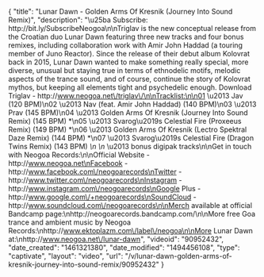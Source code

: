 {
    "title": "Lunar Dawn - Golden Arms Of Kresnik (Journey Into Sound Remix)",
    "description": "\u25ba Subscribe: http:\/\/bit.ly\/SubscribeNeogoa\n\nTriglav is the new conceptual release from the Croatian duo Lunar Dawn featuring three new tracks and four bonus remixes, including collaboration work with Amir John Haddad (a touring member of Juno Reactor). Since the release of their debut album Kolovrat back in 2015, Lunar Dawn wanted to make something really special, more diverse, unusual but staying true in terms of ethnodelic motifs, melodic aspects of the trance sound, and of course, continue the story of Kolovrat mythos, but keeping all elements tight and psychedelic enough. Download Triglav - http:\/\/www.neogoa.net\/triglav\/\n\nTracklist:\n\n01 \u2013 Jav (120 BPM)\n02 \u2013 Nav (feat. Amir John Haddad) (140 BPM)\n03 \u2013 Prav (145 BPM)\n04 \u2013 Golden Arms Of Kresnik (Journey Into Sound Remix) (145 BPM) *\n05 \u2013 Svarog\u2019s Celestial Fire (Proxeeus Remix) (149 BPM) *\n06 \u2013 Golden Arms Of Kresnik (Lectro Spektral Daze Remix) (144 BPM) *\n07 \u2013 Svarog\u2019s Celestial Fire (Dragon Twins Remix) (143 BPM) *\n \n* \u2013 bonus digipak tracks\n\nGet in touch with Neogoa Records:\n\nOfficial Website - http:\/\/www.neogoa.net\nFacebook - http:\/\/www.facebook.com\/neogoarecords\nTwitter - http:\/\/www.twitter.com\/neogoarecords\nInstagram - http:\/\/www.instagram.com\/neogoarecords\nGoogle Plus - http:\/\/www.google.com\/+neogoarecords\nSoundCloud - http:\/\/www.soundcloud.com\/neogoarecords\n\nMerch available at official Bandcamp page:\nhttp:\/\/neogoarecords.bandcamp.com\/\n\nMore free Goa trance and ambient music by Neogoa Records:\nhttp:\/\/www.ektoplazm.com\/label\/neogoa\n\nMore Lunar Dawn at:\nhttp:\/\/www.neogoa.net\/lunar-dawn",
    "videoid": "90952432",
    "date_created": "1461321380",
    "date_modified": "1494456108",
    "type": "captivate",
    "layout": "video",
    "url": "\/v\/lunar-dawn-golden-arms-of-kresnik-journey-into-sound-remix\/90952432"
}